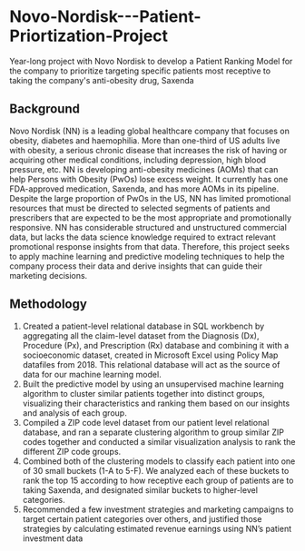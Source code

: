 # Novo-Nordisk---Patient-Priortization-Project
Year-long project with Novo Nordisk to develop a Patient Ranking Model for the company to prioritize targeting specific patients most receptive to taking the company's anti-obesity drug, Saxenda

<h2>Background</h2>

Novo Nordisk (NN) is a leading global healthcare company that focuses on obesity, diabetes and haemophilia. More than one-third of US adults live with obesity, a serious chronic disease that increases the risk of having or acquiring other medical conditions, including depression, high blood pressure, etc. NN is developing anti-obesity medicines (AOMs) that can help Persons with Obesity (PwOs) lose excess weight. It currently has one FDA-approved medication, Saxenda, and has more AOMs in its pipeline. Despite the large proportion of PwOs in the US, NN has limited promotional resources that must be directed to selected segments of patients and prescribers that are expected to be the most appropriate and promotionally responsive. NN has considerable structured and unstructured commercial data, but lacks the data science knowledge required to extract relevant promotional response insights from that data. Therefore, this project seeks to apply machine learning and predictive modeling techniques to help the company process their data and derive insights that can guide their marketing decisions.

<h2>Methodology</h2>
<ol>
  <li>Created a patient-level relational database in SQL workbench by aggregating all the claim-level dataset from the Diagnosis (Dx), Procedure (Px), and Prescription (Rx) database and combining it with a socioeconomic dataset, created in Microsoft Excel using Policy Map datafiles from 2018. This relational database will act as the source of data for our machine learning model.</li>
  <li>Built the predictive model by using an unsupervised machine learning algorithm to cluster similar patients together into distinct groups, visualizing their characteristics and ranking them based on our insights and analysis of each group.</li>
  <li>Compiled a ZIP code level dataset from our patient level relational database, and ran a separate clustering algorithm to group similar ZIP codes together and conducted a similar visualization analysis to rank the different ZIP code groups.</li>
  <li>Combined both of the clustering models to classify each patient into one of 30 small buckets (1-A to 5-F). We analyzed each of these buckets to rank the top 15 according to how receptive each group of patients are to taking Saxenda, and designated similar buckets to higher-level categories.</li>
  <li>Recommended a few investment strategies and marketing campaigns to target certain patient categories over others, and justified those strategies by calculating estimated revenue earnings using NN’s patient investment data</li>
</ol>

